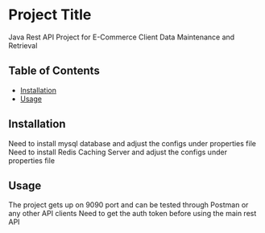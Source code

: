 # Project Title

Java Rest API Project for E-Commerce Client Data Maintenance and Retrieval

## Table of Contents

- [Installation](#installation)
- [Usage](#usage)

## Installation

Need to install mysql database and adjust the configs under properties file
Need to install Redis Caching Server and adjust the configs under properties file

## Usage

The project gets up on 9090 port and can be tested through Postman or any other API clients
Need to get the auth token before using the main rest API
